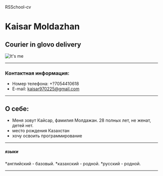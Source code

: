 RSSchool-cv

# Kaisar Moldazhan

## Courier in glovo delivery
![It's me](https://photos.app.goo.gl/F1YShQpMmNcJNhvU8)
***

### Контактная информация:

* Номер телефона: +?7054410618
* E-mail: kaisar970225@gmail.com

***
## О себе:


* Меня зовут Кайсар, фамилия Молдажан. 28 полных лет, не женат, детей нет.
* место рождения Казахстан
* хочу освоить программирование

---

#####  языки

*английский - базовый.
*казахский - родной.
*русский - родной.

---